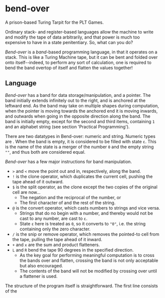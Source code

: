 ﻿# bend-over

A prison-based Turing Tarpit for the PLT Games.

Ordinary stack- and register-based languages allow the machine to write and modify the tape of data arbitrarily, and that power is much too expensive to have in a state penitentiary. So, what can you do?

*Bend-over* is a *band*-based programming language, in that it operates on a stack. This is like a Turing Machine tape, but it can be bent and folded over onto itself--indeed, to perform any sort of calculation, one is required to bend the band overtop of itself and flatten the values together!

## Language

*Bend-over* has a band for data storage/manipulation, and a pointer. The band initially extends infinitely out to the right, and is anchored at the leftward end. As the band may take on multiple shapes during computation, when the pointer is moving towards the anchored end it is moving inwards, and outwards when going in the opposite direction along the band. The band is initially empty, except for the second and third items, containing `1` and an alphabet string (see section 'Practical Programming').

There are two datatypes in Bend-over: numeric and string. Numeric types are . When the band is empty, it is considered to be filled with state `ε`. This is the name of the state is a merger of the number `0` and the empty string `""`, and thus both are considered equal.

*Bend-over* has a few major instructions for band manipulation.

+ `>` and `<` move the point out and in, respectively, along the band.
+ `!` is the clone operator, which duplicates the current cell, pushing the tape ahead of it outward.
+ `$` is the split operator, as the clone except the two copies of the original cell are now...
    + The negation and the reciprocal of the number, or
    + The first character of and the rest of the string.
+ `@` is the convert operator, which casts numbers to strings and vice versa.
    + Strings that do no begin with a number, and thereby would not be cast to any number, are cast to `ε`.
    + State `ε` here is treated as `0`, so it converts to `"0"`, i.e. the string containing only the zero character.
+ `/` is the snip or remove operator, which removes the pointed-to cell from the tape, pulling the tape ahead of it inward.
+ `+` and `x` are the sum and product flatteners.
+ `L` and `R` bend the tape 90 degrees in the specified direction.
    + As the key goal for performing meaningful computation is to cross the bands over and flatten, crossing the band is not only acceptable but also encouraged.
    + The contents of the band will not be modified by crossing over until a flattener is used.

The structure of the program itself is straightforward. The first line consists of the 